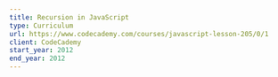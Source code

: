 ```yaml
---
title: Recursion in JavaScript
type: Curriculum
url: https://www.codecademy.com/courses/javascript-lesson-205/0/1
client: CodeCademy
start_year: 2012
end_year: 2012
---
```

